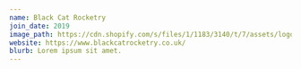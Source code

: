 ```yaml
---
name: Black Cat Rocketry
join_date: 2019
image_path: https://cdn.shopify.com/s/files/1/1183/3140/t/7/assets/logo.png
website: https://www.blackcatrocketry.co.uk/
blurb: Lorem ipsum sit amet.
---
```

